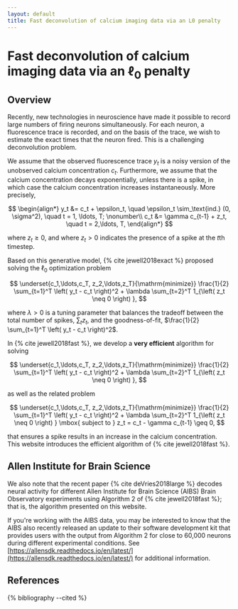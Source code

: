 ```yaml
---
layout: default
title: Fast deconvolution of calcium imaging data via an L0 penalty
---
```


# Fast deconvolution of calcium imaging data via an $\ell_0$ penalty 



Overview
----

Recently, new technologies in neuroscience have made it possible to record large numbers of firing neurons simultaneously. 
For each neuron, a fluorescence trace is recorded, and on the basis of the trace, we wish to estimate the exact times 
that the neuron fired. This is a challenging deconvolution problem.   

We assume that the observed fluorescence trace $y_{t}$ is a noisy version of the unobserved calcium concentration $c_{t}$. 
Furthermore, we assume that the calcium concentration decays exponentially, unless there is a spike, in which case 
the calcium concentration increases instantaneously. More precisely,
 
$$
\begin{align*}
y_t &= c_t + \epsilon_t, \quad \epsilon_t \sim_\text{ind.} (0, \sigma^2),  \quad t = 1, \ldots, T; \nonumber\\
c_t &= \gamma c_{t-1} + z_t, \quad t = 2,\ldots, T,
\end{align*}
$$

where $z_t\geq 0$, and where $z_{t} >0$ indicates the presence of a spike at the $t$th timestep. 

Based on this generative model, {% cite jewell2018exact %} proposed solving the $\ell_0$ optimization problem 

$$
\underset{c_1,\ldots,c_T, z_2,\ldots,z_T}{\mathrm{minimize}}  
\frac{1}{2} \sum_{t=1}^T \left( y_t -  c_t \right)^2 + \lambda \sum_{t=2}^T 1_{\left( z_t \neq 0 \right) },
$$

where $\lambda>0$ is a tuning parameter that balances the tradeoff between the total number of spikes, $\sum_{t}z_t$, and 
the goodness-of-fit, $\frac{1}{2} \sum_{t=1}^T \left( y_t -  c_t \right)^2$.  

In {% cite jewell2018fast %}, we develop a **very efficient** algorithm for solving  

$$
\underset{c_1,\ldots,c_T, z_2,\ldots,z_T}{\mathrm{minimize}}  
\frac{1}{2} \sum_{t=1}^T \left( y_t -  c_t \right)^2 + \lambda \sum_{t=2}^T 1_{\left( z_t \neq 0 \right) },
$$

as well as the related problem  

$$
\underset{c_1,\ldots,c_T, z_2,\ldots,z_T}{\mathrm{minimize}}  
\frac{1}{2} \sum_{t=1}^T \left( y_t -  c_t \right)^2 + \lambda \sum_{t=2}^T 1_{\left( z_t \neq 0 \right) }
\mbox{ subject to } z_t = c_t - \gamma c_{t-1} \geq 0,
$$

that ensures a spike results in an increase in the calcium concentration. This website introduces the efficient algorithm 
of {% cite jewell2018fast %}. 

Allen Institute for Brain Science 
----

We also note that the recent paper {% cite deVries2018large %} decodes neural activity for different Allen Institute 
for Brain Science (AIBS) Brain Observatory experiments using 
Algorithm 2 of {% cite jewell2018fast %}; that is, the algorithm presented on this website. 

If you're working with the AIBS data, you may be interested to know that the AIBS also recently released an
update to their software development kit that provides users with the output from Algorithm 2 for close to 60,000 
neurons during different experimental conditions. See [https://allensdk.readthedocs.io/en/latest/](https://allensdk.readthedocs.io/en/latest/)
for additional information. 



References 
----

{% bibliography --cited %}

